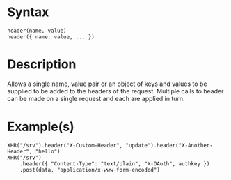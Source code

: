 # Syntax #
```
header(name, value)
header({ name: value, ... })
```

# Description #

Allows a single name, value pair or an object of keys and values to be supplied to be added to the headers of the request.  Multiple calls to header can be made on a single request and each are applied in turn.

# Example(s) #

```
XHR("/srv").header("X-Custom-Header", "update").header("X-Another-Header", "hello")
XHR("/srv")
    .header({ "Content-Type": "text/plain", "X-OAuth", authkey })
    .post(data, "application/x-www-form-encoded")
```